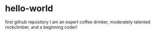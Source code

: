 # hello-world
first github repository
I am an expert coffee drinker, moderately talented rockclimber, and a beginning coder!
